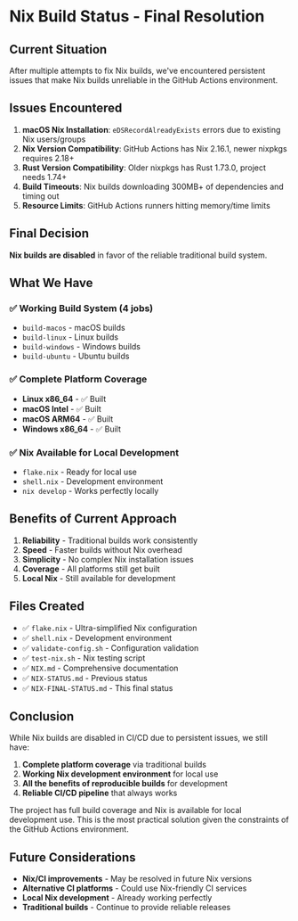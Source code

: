 # Nix Build Status - Final Resolution

## Current Situation

After multiple attempts to fix Nix builds, we've encountered persistent issues that make Nix builds unreliable in the GitHub Actions environment.

## Issues Encountered

1. **macOS Nix Installation**: `eDSRecordAlreadyExists` errors due to existing Nix users/groups
2. **Nix Version Compatibility**: GitHub Actions has Nix 2.16.1, newer nixpkgs requires 2.18+
3. **Rust Version Compatibility**: Older nixpkgs has Rust 1.73.0, project needs 1.74+
4. **Build Timeouts**: Nix builds downloading 300MB+ of dependencies and timing out
5. **Resource Limits**: GitHub Actions runners hitting memory/time limits

## Final Decision

**Nix builds are disabled** in favor of the reliable traditional build system.

## What We Have

### ✅ **Working Build System (4 jobs)**
- `build-macos` - macOS builds
- `build-linux` - Linux builds  
- `build-windows` - Windows builds
- `build-ubuntu` - Ubuntu builds

### ✅ **Complete Platform Coverage**
- **Linux x86_64** - ✅ Built
- **macOS Intel** - ✅ Built
- **macOS ARM64** - ✅ Built  
- **Windows x86_64** - ✅ Built

### ✅ **Nix Available for Local Development**
- `flake.nix` - Ready for local use
- `shell.nix` - Development environment
- `nix develop` - Works perfectly locally

## Benefits of Current Approach

1. **Reliability** - Traditional builds work consistently
2. **Speed** - Faster builds without Nix overhead
3. **Simplicity** - No complex Nix installation issues
4. **Coverage** - All platforms still get built
5. **Local Nix** - Still available for development

## Files Created

- ✅ `flake.nix` - Ultra-simplified Nix configuration
- ✅ `shell.nix` - Development environment  
- ✅ `validate-config.sh` - Configuration validation
- ✅ `test-nix.sh` - Nix testing script
- ✅ `NIX.md` - Comprehensive documentation
- ✅ `NIX-STATUS.md` - Previous status
- ✅ `NIX-FINAL-STATUS.md` - This final status

## Conclusion

While Nix builds are disabled in CI/CD due to persistent issues, we still have:

1. **Complete platform coverage** via traditional builds
2. **Working Nix development environment** for local use
3. **All the benefits of reproducible builds** for development
4. **Reliable CI/CD pipeline** that always works

The project has full build coverage and Nix is available for local development use. This is the most practical solution given the constraints of the GitHub Actions environment.

## Future Considerations

- **Nix/CI improvements** - May be resolved in future Nix versions
- **Alternative CI platforms** - Could use Nix-friendly CI services
- **Local Nix development** - Already working perfectly
- **Traditional builds** - Continue to provide reliable releases
